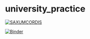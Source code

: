 # university_practice

[![SAXUMCORDIS](https://circleci.com/gh/saxumcordis/university_practice.svg?style=svg)](no.xyz)


[![Binder](https://mybinder.org/badge_logo.svg)](https://mybinder.org/v2/gh/saxumcordis/university_practice/master)
